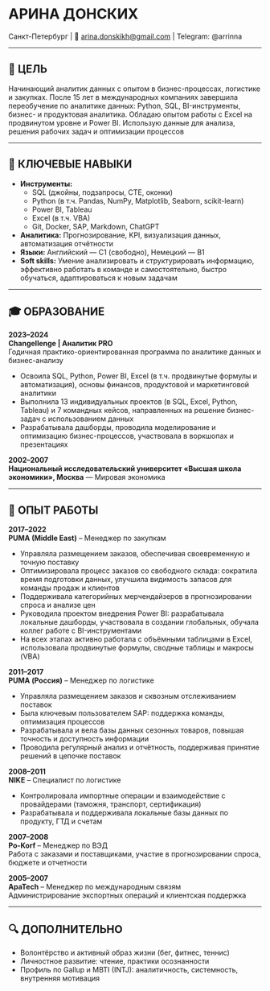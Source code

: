 # АРИНА ДОНСКИХ 
Санкт-Петербург   | 📧 arina.donskikh@gmail.com | Telegram: @arrinna  

---

## 🎯 ЦЕЛЬ  
Начинающий аналитик данных с опытом в бизнес-процессах, логистике и закупках. После 15 лет в международных компаниях завершила переобучение по аналитике данных: Python, SQL, BI-инструменты, бизнес- и продуктовая аналитика. Обладаю опытом работы с Excel на продвинутом уровне и Power BI. Использую данные для анализа, решения рабочих задач и оптимизации процессов

---

## 🧰 КЛЮЧЕВЫЕ НАВЫКИ  
- **Инструменты:**
    - SQL (джойны, подзапросы, CTE, оконки)
    - Python (в т.ч. Pandas, NumPy, Matplotlib, Seaborn, scikit-learn)
    - Power BI, Tableau
    - Excel (в т.ч. VBA)
    - Git, Docker, SAP, Markdown, ChatGPT
- **Аналитика:** Прогнозирование, KPI, визуализация данных, автоматизация отчётности  
- **Языки:** Английский — C1 (свободно), Немецкий — B1  
- **Soft skills:** Умение анализировать и структурировать информацию, эффективно работать в команде и самостоятельно, быстро обучаться, адаптироваться к новым задачам

---

## 🎓 ОБРАЗОВАНИЕ  
**2023–2024**  
**Changellenge | Аналитик PRO**  
Годичная практико-ориентированная программа по аналитике данных и бизнес-анализу  
- Освоила SQL, Python, Power BI, Excel (в т.ч. продвинутые формулы и автоматизация), основы финансов, продуктовой и маркетинговой аналитики  
- Выполнила 13 индивидуальных проектов (в SQL, Excel, Python, Tableau) и 7 командных кейсов, направленных на решение бизнес-задач с использованием данных  
- Разрабатывала дашборды, проводила моделирование и оптимизацию бизнес-процессов, участвовала в воркшопах и презентациях  

**2002–2007**  
**Национальный исследовательский университет «Высшая школа экономики», Москва** — Мировая экономика  

---

## 💼 ОПЫТ РАБОТЫ

**2017–2022**  
**PUMA (Middle East)** – Менеджер по закупкам  
- Управляла размещением заказов, обеспечивая своевременную и точную поставку  
- Оптимизировала процесс заказов со свободного склада: сократила время подготовки данных, улучшила видимость запасов для команды продаж и клиентов  
- Поддерживала категорийных мерчендайзеров в прогнозировании спроса и анализе цен  
- Руководила проектом внедрения Power BI: разрабатывала локальные дашборды, участвовала в создании глобальных, обучала коллег работе с BI-инструментами  
- На всех этапах активно работала с объёмными таблицами в Excel, использовала продвинутые формулы, сводные таблицы и макросы (VBA)

**2011–2017**  
**PUMA (Россия)** – Менеджер по логистике  
- Управляла размещением заказов и сквозным отслеживанием поставок  
- Была ключевым пользователем SAP: поддержка команды, оптимизация процессов  
- Разрабатывала и вела базы данных сезонных товаров, повышая точность и доступность информации  
- Проводила регулярный анализ и отчётность, поддерживая принятие решений в цепочке поставок  

**2008–2011**  
**NIKE** – Специалист по логистике  
- Контролировала импортные операции и взаимодействие с провайдерами (таможня, транспорт, сертификация)  
- Разрабатывала и поддерживала локальные базы данных по продукту, ГТД и счетам  

**2007–2008**  
**Po-Korf** – Менеджер по ВЭД  
Работа с заказами и поставщиками, участие в прогнозировании спроса, бюджете и отчетности  

**2005–2007**  
**ApaTech** – Менеджер по международным связям  
Администрирование экспортных операций и клиентская поддержка  

---

## 🔍 ДОПОЛНИТЕЛЬНО  
- Волонтёрство и активный образ жизни (бег, фитнес, теннис)  
- Личностное развитие: чтение, практики осознанности  
- Профиль по Gallup и MBTI (INTJ): аналитичность, системность, внутренняя мотивация  
